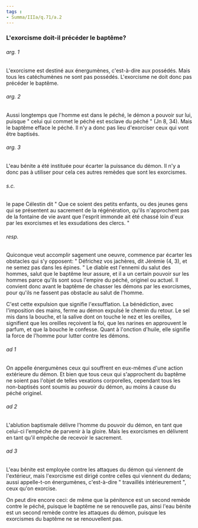 ```yaml
---
tags : 
- Summa/IIIa/q.71/a.2
---
```


### L'exorcisme doit-il précéder le baptême?

###### arg. 1
L'exorcisme est destiné aux énergumènes, c'est-à-dire aux possédés. Mais tous les catéchumènes ne sont pas possédés. L'exorcisme ne doit donc pas précéder le baptême. 

###### arg. 2
Aussi longtemps que l'homme est dans le péché, le démon a pouvoir sur lui, puisque " celui qui commet le péché est esclave du péché " (Jn 8, 34). Mais le baptême efface le péché. Il n'y a donc pas lieu d'exorciser ceux qui vont être baptisés. 

###### arg. 3
L'eau bénite a été instituée pour écarter la puissance du démon. Il n'y a donc pas à utiliser pour cela ces autres remèdes que sont les exorcismes. 

###### s.c.
le pape Célestin dit " Que ce soient des petits enfants, ou des jeunes gens qui se présentent au sacrement de la régénération, qu'ils n'approchent pas de la fontaine de vie avant que l'esprit immonde ait été chassé loin d'eux par les exorcismes et les exsudations des clercs. " 

###### resp.
Quiconque veut accomplir sagement une oeuvre, commence par écarter les obstacles qui s'y opposent: " Défrichez vos jachères, dit Jérémie (4, 3), et ne semez pas dans les épines. " Le diable est l'ennemi du salut des hommes, salut que le baptême leur assure, et il a un certain pouvoir sur les hommes parce qu'ils sont sous l'empire du péché, originel ou actuel. Il convient donc avant le baptême de chasser les démons par les exorcismes, pour qu'ils ne fassent pas obstacle au salut de l'homme. 

C'est cette expulsion que signifie l'exsufflation. La bénédiction, avec l'imposition des mains, ferme au démon expulsé le chemin du retour. Le sel mis dans la bouche, et la salive dont on touche le nez et les oreilles, signifient que les oreilles reçoivent la foi, que les narines en approuvent le parfum, et que la bouche le confesse. Quant à l'onction d'huile, elle signifie la force de l'homme pour lutter contre les démons. 

###### ad 1
On appelle énergumènes ceux qui souffrent en eux-mêmes d'une action extérieure du démon. Et bien que tous ceux qui s'approchent du baptême ne soient pas l'objet de telles vexations corporelles, cependant tous les non-baptisés sont soumis au pouvoir du démon, au moins à cause du péché originel. 

###### ad 2
L'ablution baptismale délivre l'homme du pouvoir du démon, en tant que celui-ci l'empêche de parvenir à la gloire. Mais les exorcismes en délivrent en tant qu'il empêche de recevoir le sacrement. 

###### ad 3
L'eau bénite est employée contre les attaques du démon qui viennent de l'extérieur, mais l'exorcisme est dirigé contre celles qui viennent du dedans; aussi appelle-t-on énergumènes, c'est-à-dire " travaillés intérieurement ", ceux qu'on exorcise. 

On peut dire encore ceci: de même que la pénitence est un second remède contre le péché, puisque le baptême ne se renouvelle pas, ainsi l'eau bénite est un second remède contre les attaques du démon, puisque les exorcismes du baptême ne se renouvellent pas. 

